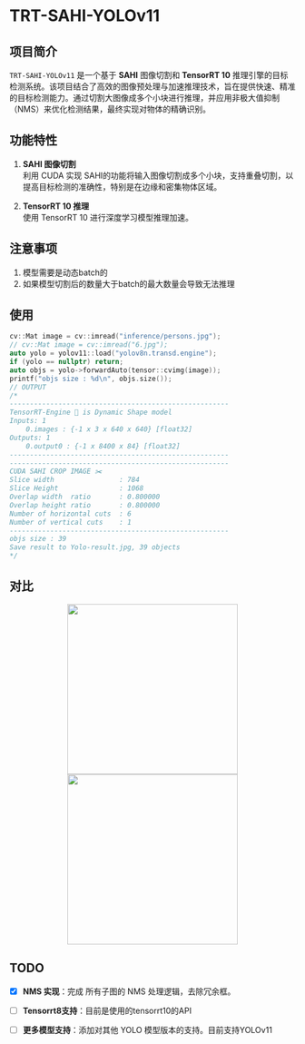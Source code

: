# TRT-SAHI-YOLOv11

## 项目简介

`TRT-SAHI-YOLOv11` 是一个基于 **SAHI** 图像切割和 **TensorRT 10** 推理引擎的目标检测系统。该项目结合了高效的图像预处理与加速推理技术，旨在提供快速、精准的目标检测能力。通过切割大图像成多个小块进行推理，并应用非极大值抑制（NMS）来优化检测结果，最终实现对物体的精确识别。

## 功能特性

1. **SAHI 图像切割**  
   利用 CUDA 实现 SAHI的功能将输入图像切割成多个小块，支持重叠切割，以提高目标检测的准确性，特别是在边缘和密集物体区域。

2. **TensorRT 10 推理**  
   使用 TensorRT 10 进行深度学习模型推理加速。


## 注意事项
1. 模型需要是动态batch的
2. 如果模型切割后的数量大于batch的最大数量会导致无法推理

## 使用
```C++
cv::Mat image = cv::imread("inference/persons.jpg");
// cv::Mat image = cv::imread("6.jpg");
auto yolo = yolov11::load("yolov8n.transd.engine");
if (yolo == nullptr) return;
auto objs = yolo->forwardAuto(tensor::cvimg(image));
printf("objs size : %d\n", objs.size());
// OUTPUT
/*
------------------------------------------------------
TensorRT-Engine 🌱 is Dynamic Shape model
Inputs: 1
	0.images : {-1 x 3 x 640 x 640} [float32]
Outputs: 1
	0.output0 : {-1 x 8400 x 84} [float32]
------------------------------------------------------
------------------------------------------------------
CUDA SAHI CROP IMAGE ✂️ 
Slice width                : 784
Slice Height               : 1068
Overlap width  ratio       : 0.800000
Overlap height ratio       : 0.800000
Number of horizontal cuts  : 6
Number of vertical cuts    : 1
------------------------------------------------------
objs size : 39
Save result to Yolo-result.jpg, 39 objects
*/
```

## 对比
<center class="half">
<img src="https://github.com/leon0514/trt-sahi-yolov11/blob/main/workspace/result/sliced.jpg" width=300/>
<img src="https://github.com/leon0514/trt-sahi-yolov11/blob/main/workspace/result/no_sliced.jpg" width=300/>
</center>

## TODO

- [x] **NMS 实现**：完成 所有子图的 NMS 处理逻辑，去除冗余框。
- [ ] **Tensorrt8支持**：目前是使用的tensorrt10的API
- [ ] **更多模型支持**：添加对其他 YOLO 模型版本的支持。目前支持YOLOv11

